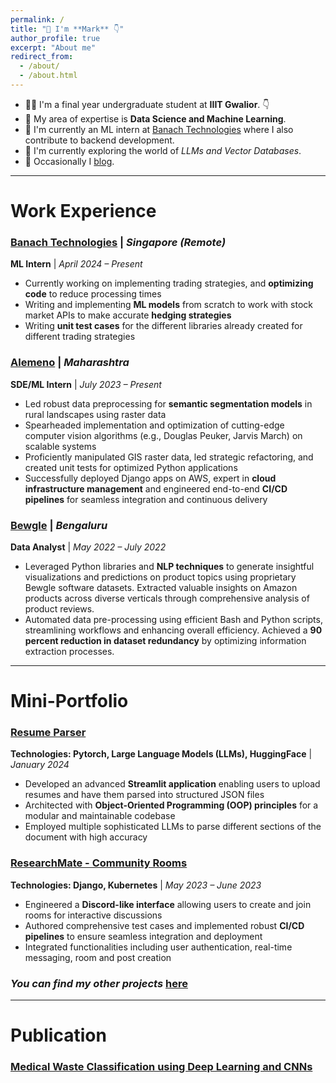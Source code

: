 ```yaml
---
permalink: /
title: "👋 I'm **Mark** 👇"
author_profile: true
excerpt: "About me"
redirect_from: 
  - /about/
  - /about.html
---
```


- 🧑‍🎓 I'm a final year undergraduate student at **IIIT Gwalior**. :point_down:
- 🔬 My area of expertise is **Data Science and Machine Learning**.
- 🏢 I'm currently an ML intern at [Banach Technologies](https://banach.sg) where I also contribute to backend development.
- 🧪 I'm currently exploring the world of *LLMs and Vector Databases*. 
- 📝 Occasionally I [blog](https://markvrma.github.io/year-archive/).

---

Work Experience
======
### [Banach Technologies](https://www.banach.sg) | *Singapore (Remote)*

**ML Intern** | *April 2024 – Present*
- Currently working on implementing trading strategies, and **optimizing code** to reduce processing times
- Writing and implementing **ML models** from scratch to work with stock market APIs to make accurate **hedging strategies**
- Writing **unit test cases** for the different libraries already created for different trading strategies

### [Alemeno](https://www.alemeno.com) | *Maharashtra*

**SDE/ML Intern** | *July 2023 – Present*
- Led robust data preprocessing for **semantic segmentation models** in rural landscapes using raster data
- Spearheaded implementation and optimization of cutting-edge computer vision algorithms (e.g., Douglas Peuker, Jarvis March) on scalable systems
- Proficiently manipulated GIS raster data, led strategic refactoring, and created unit tests for optimized Python applications
- Successfully deployed Django apps on AWS, expert in **cloud infrastructure management** and engineered end-to-end **CI/CD pipelines** for seamless integration and continuous delivery

### [Bewgle](https://www.linkedin.com/in/markvrma/overlay/1635499218039/single-media-viewer/?profileId=ACoAADczpWMBSijNl7Q5YpxJh_Ug-SfubIqWqe4) | *Bengaluru*

**Data Analyst** | *May 2022 – July 2022*
- Leveraged Python libraries and **NLP techniques** to generate insightful visualizations and predictions on product topics using proprietary Bewgle software datasets. Extracted valuable insights on Amazon products across diverse verticals through comprehensive analysis of product reviews.
- Automated data pre-processing using efficient Bash and Python scripts, streamlining workflows and enhancing overall efficiency. Achieved a **90 percent reduction in dataset redundancy** by optimizing information extraction processes.

---

Mini-Portfolio
======
### [Resume Parser](https://github.com/markvrma/resume-parser)

**Technologies: Pytorch, Large Language Models (LLMs), HuggingFace** | *January 2024*
- Developed an advanced **Streamlit application** enabling users to upload resumes and have them parsed into structured JSON files
- Architected with **Object-Oriented Programming (OOP) principles** for a modular and maintainable codebase
- Employed multiple sophisticated LLMs to parse different sections of the document with high accuracy

### [ResearchMate - Community Rooms](https://github.com/markvrma/discordclone)

**Technologies: Django, Kubernetes** | *May 2023 – June 2023*
- Engineered a **Discord-like interface** allowing users to create and join rooms for interactive discussions
- Authored comprehensive test cases and implemented robust **CI/CD pipelines** to ensure seamless integration and deployment
- Integrated functionalities including user authentication, real-time messaging, room and post creation

### *You can find my other projects* [here](https://www.github.com/markvrma)

---

Publication
===========
### [Medical Waste Classification using Deep Learning and CNNs](https://www.markvrma.github.io/publication/2009-10-01-paper-title-number-1)


